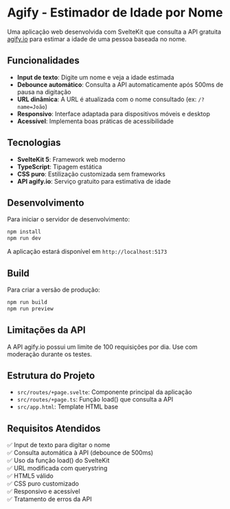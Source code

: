 # Agify - Estimador de Idade por Nome

Uma aplicação web desenvolvida com SvelteKit que consulta a API gratuita [agify.io](https://agify.io) para estimar a idade de uma pessoa baseada no nome.

## Funcionalidades

- **Input de texto**: Digite um nome e veja a idade estimada
- **Debounce automático**: Consulta a API automaticamente após 500ms de pausa na digitação
- **URL dinâmica**: A URL é atualizada com o nome consultado (ex: `/?name=João`)
- **Responsivo**: Interface adaptada para dispositivos móveis e desktop
- **Acessível**: Implementa boas práticas de acessibilidade

## Tecnologias

- **SvelteKit 5**: Framework web moderno
- **TypeScript**: Tipagem estática
- **CSS puro**: Estilização customizada sem frameworks
- **API agify.io**: Serviço gratuito para estimativa de idade

## Desenvolvimento

Para iniciar o servidor de desenvolvimento:

```bash
npm install
npm run dev
```

A aplicação estará disponível em `http://localhost:5173`

## Build

Para criar a versão de produção:

```bash
npm run build
npm run preview
```

## Limitações da API

A API agify.io possui um limite de 100 requisições por dia. Use com moderação durante os testes.

## Estrutura do Projeto

- `src/routes/+page.svelte`: Componente principal da aplicação
- `src/routes/+page.ts`: Função load() que consulta a API
- `src/app.html`: Template HTML base

## Requisitos Atendidos

✅ Input de texto para digitar o nome  
✅ Consulta automática à API (debounce de 500ms)  
✅ Uso da função load() do SvelteKit  
✅ URL modificada com querystring  
✅ HTML5 válido  
✅ CSS puro customizado  
✅ Responsivo e acessível  
✅ Tratamento de erros da API
